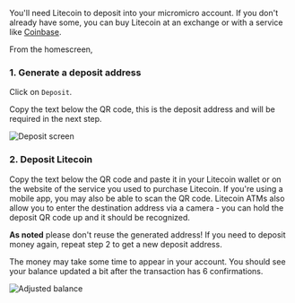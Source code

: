 <!-- Deposit money -->

You'll need Litecoin to deposit into your micromicro account. If you don't already have some, you can buy Litecoin at an exchange or with a service like [Coinbase]().

From the homescreen,

### 1. Generate a deposit address

Click on `Deposit`.

Copy the text below the QR code, this is the deposit address and will be required in the next step.

![Deposit screen](getting_started_deposit.jpg)

### 2. Deposit Litecoin

Copy the text below the QR code and paste it in your Litecoin wallet or on the website of the service you used to purchase Litecoin.  If you're using a mobile app, you may also be able to scan the QR code.  Litecoin ATMs also allow you to enter the destination address via a camera - you can hold the deposit QR code up and it should be recognized.

**As noted** please don't reuse the generated address!  If you need to deposit money again, repeat step 2 to get a new deposit address.

The money may take some time to appear in your account.  You should see your balance updated a bit after the transaction has 6 confirmations.

![Adjusted balance](getting_started_balance.jpg)